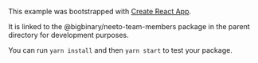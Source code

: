 This example was bootstrapped with [Create React App](https://github.com/facebook/create-react-app).

It is linked to the @bigbinary/neeto-team-members package in the parent directory for development purposes.

You can run `yarn install` and then `yarn start` to test your package.
